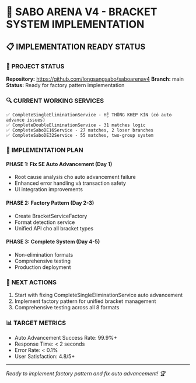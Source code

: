 # 🚀 SABO ARENA V4 - BRACKET SYSTEM IMPLEMENTATION
## 📋 IMPLEMENTATION READY STATUS

### 🎯 **PROJECT STATUS**
**Repository:** https://github.com/longsangsabo/saboarenav4
**Branch:** main
**Status:** Ready for factory pattern implementation

### 🔍 **CURRENT WORKING SERVICES**
```
✅ CompleteSingleEliminationService - HỆ THỐNG KHÉP KÍN (có auto advance issues)
✅ CompleteDoubleEliminationService - 31 matches logic
✅ CompleteSaboDE16Service - 27 matches, 2 loser branches  
✅ CompleteSaboDE32Service - 55 matches, two-group system
```

### 🎯 **IMPLEMENTATION PLAN**

#### **PHASE 1: Fix SE Auto Advancement (Day 1)**
- Root cause analysis cho auto advancement failure
- Enhanced error handling và transaction safety
- UI integration improvements

#### **PHASE 2: Factory Pattern (Day 2-3)**
- Create BracketServiceFactory
- Format detection service
- Unified API cho all bracket types

#### **PHASE 3: Complete System (Day 4-5)**
- Non-elimination formats
- Comprehensive testing
- Production deployment

### 🔧 **NEXT ACTIONS**
1. Start with fixing CompleteSingleEliminationService auto advancement
2. Implement factory pattern for unified bracket management
3. Comprehensive testing across all 8 formats

### 📊 **TARGET METRICS**
- Auto Advancement Success Rate: 99.9%+
- Response Time: < 2 seconds
- Error Rate: < 0.1%
- User Satisfaction: 4.8/5+

---
*Ready to implement factory pattern and fix auto advancement! 🏆*